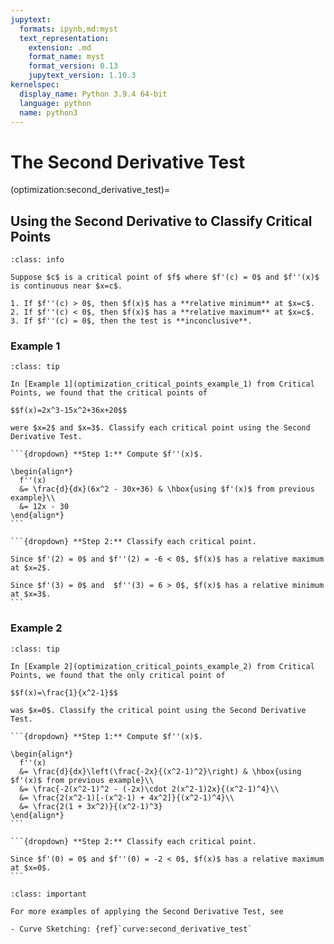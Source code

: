 ```yaml
---
jupytext:
  formats: ipynb,md:myst
  text_representation:
    extension: .md
    format_name: myst
    format_version: 0.13
    jupytext_version: 1.10.3
kernelspec:
  display_name: Python 3.9.4 64-bit
  language: python
  name: python3
---
```

# The Second Derivative Test

(optimization:second_derivative_test)=
## Using the Second Derivative to Classify Critical Points

```{admonition} The Second Derivative Test
:class: info

Suppose $c$ is a critical point of $f$ where $f'(c) = 0$ and $f''(x)$ is continuous near $x=c$.

1. If $f''(c) > 0$, then $f(x)$ has a **relative minimum** at $x=c$.
2. If $f''(c) < 0$, then $f(x)$ has a **relative maximum** at $x=c$.
3. If $f''(c) = 0$, then the test is **inconclusive**.
```

### Example 1
````{admonition} Classifying critical points using the second derivative test
:class: tip 

In [Example 1](optimization_critical_points_example_1) from Critical Points, we found that the critical points of 

$$f(x)=2x^3-15x^2+36x+20$$ 

were $x=2$ and $x=3$. Classify each critical point using the Second Derivative Test. 

```{dropdown} **Step 1:** Compute $f''(x)$.

\begin{align*}
  f''(x) 
  &= \frac{d}{dx}(6x^2 - 30x+36) & \hbox{using $f'(x)$ from previous example}\\
  &= 12x - 30
\end{align*}
```

```{dropdown} **Step 2:** Classify each critical point.

Since $f'(2) = 0$ and $f''(2) = -6 < 0$, $f(x)$ has a relative maximum at $x=2$.

Since $f'(3) = 0$ and  $f''(3) = 6 > 0$, $f(x)$ has a relative minimum at $x=3$.
```
````

### Example 2
````{admonition} Classifying critical points using the second derivative test
:class: tip 

In [Example 2](optimization_critical_points_example_2) from Critical Points, we found that the only critical point of 

$$f(x)=\frac{1}{x^2-1}$$ 

was $x=0$. Classify the critical point using the Second Derivative Test. 

```{dropdown} **Step 1:** Compute $f''(x)$.

\begin{align*}
  f''(x) 
  &= \frac{d}{dx}\left(\frac{-2x}{(x^2-1)^2}\right) & \hbox{using $f'(x)$ from previous example}\\
  &= \frac{-2(x^2-1)^2 - (-2x)\cdot 2(x^2-1)2x}{(x^2-1)^4}\\
  &= \frac{2(x^2-1)[-(x^2-1) + 4x^2]}{(x^2-1)^4}\\
  &= \frac{2(1 + 3x^2)}{(x^2-1)^3}
\end{align*}
```

```{dropdown} **Step 2:** Classify each critical point.

Since $f'(0) = 0$ and $f''(0) = -2 < 0$, $f(x)$ has a relative maximum at $x=0$.
```
````

```{admonition} More Practice
:class: important

For more examples of applying the Second Derivative Test, see

- Curve Sketching: {ref}`curve:second_derivative_test`

```